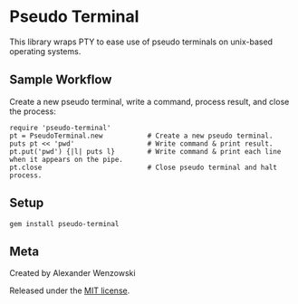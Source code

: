 Pseudo Terminal
===============

This library wraps PTY to ease use of pseudo terminals on unix-based operating systems.


Sample Workflow
---------------

Create a new pseudo terminal, write a command, process result, and close the process:

    require 'pseudo-terminal'
    pt = PseudoTerminal.new           # Create a new pseudo terminal.
    puts pt << 'pwd'                  # Write command & print result.
    pt.put('pwd') {|l| puts l}        # Write command & print each line when it appears on the pipe.
    pt.close                          # Close pseudo terminal and halt process.


Setup
-----

    gem install pseudo-terminal


Meta
----

Created by Alexander Wenzowski


Released under the [MIT license](http://www.opensource.org/licenses/mit-license.php).
